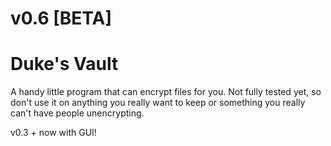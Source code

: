 # v0.6 [BETA]
# Duke's Vault
A handy little program that can encrypt files for you.
Not fully tested yet, so don't use it on anything you really want to keep or something you really can't have people unencrypting.

v0.3 + now with GUI!
